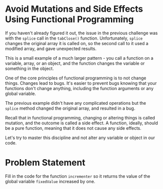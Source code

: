 # Avoid Mutations and Side Effects Using Functional Programming
If you haven't already figured it out, the issue in the previous challenge was with the ```splice``` call in the ```tabClose()``` function. Unfortunately, ```splice``` changes the original array it is called on, so the second call to it used a modified array, and gave unexpected results.

This is a small example of a much larger pattern - you call a function on a variable, array, or an object, and the function changes the variable or something in the object.

One of the core principles of functional programming is to not change things. Changes lead to bugs. It's easier to prevent bugs knowing that your functions don't change anything, including the function arguments or any global variable.

The previous example didn't have any complicated operations but the ```splice``` method changed the original array, and resulted in a bug.

Recall that in functional programming, changing or altering things is called mutation, and the outcome is called a side effect. A function, ideally, should be a pure function, meaning that it does not cause any side effects.

Let's try to master this discipline and not alter any variable or object in our code.

# Problem Statement
Fill in the code for the function ```incrementer``` so it returns the value of the global variable ```fixedValue``` increased by one.



